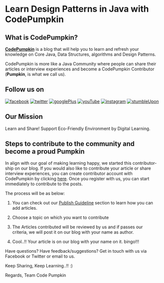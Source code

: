 # Learn Design Patterns in Java with CodePumpkin

## What is CodePumpkin?

**[CodePumpkin](http://codepumpkin.com)** is a blog that will help you to learn and refresh your knowledge on Core Java, Data Structures, algorithms and Design Patterns. 

CodePumpkin is more like a Java Community where people can share their articles or interview experiences and become a CodePumpkin Contributor (**Pumpkin**, is what we call us). 

## Follow us on 

[![facebook](http://codepumpkin.com/wp-content/uploads/2018/01/facebook.png)](https://www.facebook.com/codepumpkin) [![twitter](http://codepumpkin.com/wp-content/uploads/2018/01/twitter.png)](https://twitter.com/codepumpkins) [![googlePlus](http://codepumpkin.com/wp-content/uploads/2018/01/googlePlus.png)](https://plus.google.com/u/2/+CodePumpkin) [![youTube](http://codepumpkin.com/wp-content/uploads/2018/01/if_youtube_313083.png)](https://www.youtube.com/channel/UCThoaEDuMskM7wX3xTXfD-Q) [![instagram](http://codepumpkin.com/wp-content/uploads/2018/01/instagram-1.png)](https://www.instagram.com/codepumpkin/) [![stumbleUpon](http://codepumpkin.com/wp-content/uploads/2018/01/stumbleUpon.png)](https://www.stumbleupon.com/stumbler/codepumpkin)

## Our Mission

Learn and Share! 
Support Eco-Friendly Environment by Digital Learning.

## Steps to contribute to the community and become a proud Pumpkin

In align with our goal of making learning happy, we started this contributor-ship on our blog. If you would also like to contribute your article or share interview experiences, you can create contributor account with CodePumpkin by clicking [here](http://codepumpkin.com/wp-login.php?action=register). Once you register with us, you can start immediately to contribute to the posts.

The process will be as below:

1.  You can check out our [Publish Guideline](http://codepumpkin.com/wp-admin/admin.php?page=wp-help-documents) section to learn how you can add articles.

1.  Choose a topic on which you want to contribute

1.  The Articles contributed will be reviewed by us and if passes our criteria, we will post it on our blog with your name as author.

1.  Cool..!! Your article is on our blog with your name on it. bingo!!! 

Have questions? Have feedback/suggestions? Get in touch with us via Facebook or Twitter or email to us. 

Keep Sharing, Keep Learning..!! :) 

Regards,
Team Code Pumpkin
